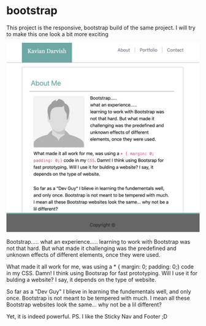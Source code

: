 # bootstrap

This project is the responsive, bootstrap build of the same project.
I will try to make this one look a bit more exciting

![](screenshot.png)

Bootstrap.....
what an experience.....
learning to work with Bootstrap was not that hard. But what made it challenging was the predefined and unknown effects of different elements, once they were used.

What made it all work for me, was using a * { margin: 0; padding: 0;} code in my CSS. Damn! I think using Bootsrap for fast prototyping. Will I use it for bulding a website? I say, it depends on the type of website.

So far as a "Dev Guy" I blieve in learning the fundementals well, and only once. Bootstrap is not meant to be tempered with much. I mean all these Bootstrap websites look the same... why not be a lil different?

Yet, it is indeed powerful. PS. I like the Sticky Nav and Footer ;D


